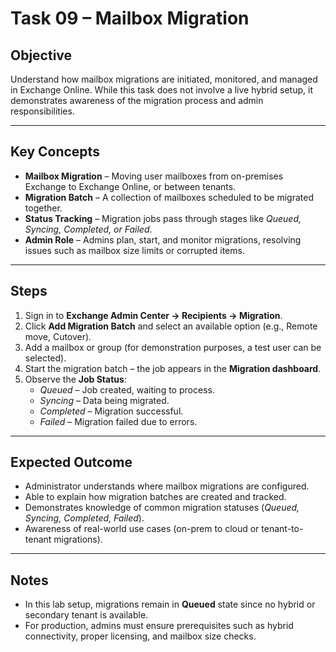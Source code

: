 # Task 09 – Mailbox Migration 

## Objective  
Understand how mailbox migrations are initiated, monitored, and managed in Exchange Online. While this task does not involve a live hybrid setup, it demonstrates awareness of the migration process and admin responsibilities.  

---

## Key Concepts  
- **Mailbox Migration** – Moving user mailboxes from on-premises Exchange to Exchange Online, or between tenants.  
- **Migration Batch** – A collection of mailboxes scheduled to be migrated together.  
- **Status Tracking** – Migration jobs pass through stages like *Queued, Syncing, Completed, or Failed*.  
- **Admin Role** – Admins plan, start, and monitor migrations, resolving issues such as mailbox size limits or corrupted items.  

---

## Steps   
1. Sign in to **Exchange Admin Center → Recipients → Migration**.  
2. Click **Add Migration Batch** and select an available option (e.g., Remote move, Cutover).  
3. Add a mailbox or group (for demonstration purposes, a test user can be selected).  
4. Start the migration batch – the job appears in the **Migration dashboard**.  
5. Observe the **Job Status**:  
   - *Queued* – Job created, waiting to process.  
   - *Syncing* – Data being migrated.  
   - *Completed* – Migration successful.  
   - *Failed* – Migration failed due to errors.  

---

## Expected Outcome  
- Administrator understands where mailbox migrations are configured.  
- Able to explain how migration batches are created and tracked.  
- Demonstrates knowledge of common migration statuses (*Queued, Syncing, Completed, Failed*).  
- Awareness of real-world use cases (on-prem to cloud or tenant-to-tenant migrations).  

---

## Notes  
- In this lab setup, migrations remain in **Queued** state since no hybrid or secondary tenant is available.  
- For production, admins must ensure prerequisites such as hybrid connectivity, proper licensing, and mailbox size checks.  
